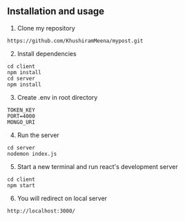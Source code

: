 ## Installation and usage

1. Clone my repository

```
https://github.com/KhushiramMeena/mypost.git
```

2. Install dependencies

```
cd client
npm install
cd server
npm install
```

3. Create .env in root directory

```
TOKEN_KEY
PORT=4000
MONGO_URI

```

4. Run the server

```
cd server
nodemon index.js
```

5. Start a new terminal and run react's development server

```
cd client
npm start
```

6. You will redirect on local server

```
http://localhost:3000/
```
